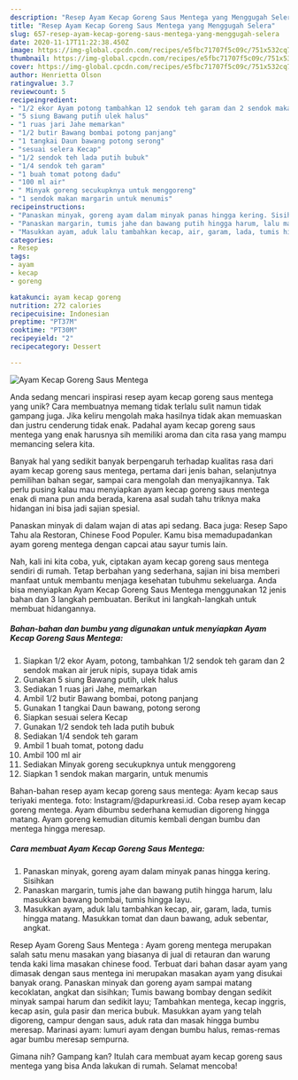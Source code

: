 ```yaml
---
description: "Resep Ayam Kecap Goreng Saus Mentega yang Menggugah Selera"
title: "Resep Ayam Kecap Goreng Saus Mentega yang Menggugah Selera"
slug: 657-resep-ayam-kecap-goreng-saus-mentega-yang-menggugah-selera
date: 2020-11-17T11:22:38.450Z
image: https://img-global.cpcdn.com/recipes/e5fbc71707f5c09c/751x532cq70/ayam-kecap-goreng-saus-mentega-foto-resep-utama.jpg
thumbnail: https://img-global.cpcdn.com/recipes/e5fbc71707f5c09c/751x532cq70/ayam-kecap-goreng-saus-mentega-foto-resep-utama.jpg
cover: https://img-global.cpcdn.com/recipes/e5fbc71707f5c09c/751x532cq70/ayam-kecap-goreng-saus-mentega-foto-resep-utama.jpg
author: Henrietta Olson
ratingvalue: 3.7
reviewcount: 5
recipeingredient:
- "1/2 ekor Ayam potong tambahkan 12 sendok teh garam dan 2 sendok makan air jeruk nipis supaya tidak amis"
- "5 siung Bawang putih ulek halus"
- "1 ruas jari Jahe memarkan"
- "1/2 butir Bawang bombai potong panjang"
- "1 tangkai Daun bawang potong serong"
- "sesuai selera Kecap"
- "1/2 sendok teh lada putih bubuk"
- "1/4 sendok teh garam"
- "1 buah tomat potong dadu"
- "100 ml air"
- " Minyak goreng secukupknya untuk menggoreng"
- "1 sendok makan margarin untuk menumis"
recipeinstructions:
- "Panaskan minyak, goreng ayam dalam minyak panas hingga kering. Sisihkan"
- "Panaskan margarin, tumis jahe dan bawang putih hingga harum, lalu masukkan bawang bombai, tumis hingga layu."
- "Masukkan ayam, aduk lalu tambahkan kecap, air, garam, lada, tumis hingga matang. Masukkan tomat dan daun bawang, aduk sebentar, angkat."
categories:
- Resep
tags:
- ayam
- kecap
- goreng

katakunci: ayam kecap goreng 
nutrition: 272 calories
recipecuisine: Indonesian
preptime: "PT37M"
cooktime: "PT30M"
recipeyield: "2"
recipecategory: Dessert

---
```



![Ayam Kecap Goreng Saus Mentega](https://img-global.cpcdn.com/recipes/e5fbc71707f5c09c/751x532cq70/ayam-kecap-goreng-saus-mentega-foto-resep-utama.jpg)

Anda sedang mencari inspirasi resep ayam kecap goreng saus mentega yang unik? Cara membuatnya memang tidak terlalu sulit namun tidak gampang juga. Jika keliru mengolah maka hasilnya tidak akan memuaskan dan justru cenderung tidak enak. Padahal ayam kecap goreng saus mentega yang enak harusnya sih memiliki aroma dan cita rasa yang mampu memancing selera kita.

Banyak hal yang sedikit banyak berpengaruh terhadap kualitas rasa dari ayam kecap goreng saus mentega, pertama dari jenis bahan, selanjutnya pemilihan bahan segar, sampai cara mengolah dan menyajikannya. Tak perlu pusing kalau mau menyiapkan ayam kecap goreng saus mentega enak di mana pun anda berada, karena asal sudah tahu triknya maka hidangan ini bisa jadi sajian spesial.

Panaskan minyak di dalam wajan di atas api sedang. Baca juga: Resep Sapo Tahu ala Restoran, Chinese Food Populer. Kamu bisa memadupadankan ayam goreng mentega dengan capcai atau sayur tumis lain.


Nah, kali ini kita coba, yuk, ciptakan ayam kecap goreng saus mentega sendiri di rumah. Tetap berbahan yang sederhana, sajian ini bisa memberi manfaat untuk membantu menjaga kesehatan tubuhmu sekeluarga. Anda bisa menyiapkan Ayam Kecap Goreng Saus Mentega menggunakan 12 jenis bahan dan 3 langkah pembuatan. Berikut ini langkah-langkah untuk membuat hidangannya.

<!--inarticleads1-->

##### Bahan-bahan dan bumbu yang digunakan untuk menyiapkan Ayam Kecap Goreng Saus Mentega:

1. Siapkan 1/2 ekor Ayam, potong, tambahkan 1/2 sendok teh garam dan 2 sendok makan air jeruk nipis, supaya tidak amis
1. Gunakan 5 siung Bawang putih, ulek halus
1. Sediakan 1 ruas jari Jahe, memarkan
1. Ambil 1/2 butir Bawang bombai, potong panjang
1. Gunakan 1 tangkai Daun bawang, potong serong
1. Siapkan sesuai selera Kecap
1. Gunakan 1/2 sendok teh lada putih bubuk
1. Sediakan 1/4 sendok teh garam
1. Ambil 1 buah tomat, potong dadu
1. Ambil 100 ml air
1. Sediakan  Minyak goreng secukupknya untuk menggoreng
1. Siapkan 1 sendok makan margarin, untuk menumis


Bahan-bahan resep ayam kecap goreng saus mentega: Ayam kecap saus teriyaki mentega. foto: Instagram/@dapurkreasi.id. Coba resep ayam kecap goreng mentega. Ayam dibumbu sederhana kemudian digoreng hingga matang. Ayam goreng kemudian ditumis kembali dengan bumbu dan mentega hingga meresap. 

<!--inarticleads2-->

##### Cara membuat Ayam Kecap Goreng Saus Mentega:

1. Panaskan minyak, goreng ayam dalam minyak panas hingga kering. Sisihkan
1. Panaskan margarin, tumis jahe dan bawang putih hingga harum, lalu masukkan bawang bombai, tumis hingga layu.
1. Masukkan ayam, aduk lalu tambahkan kecap, air, garam, lada, tumis hingga matang. Masukkan tomat dan daun bawang, aduk sebentar, angkat.


Resep Ayam Goreng Saus Mentega : Ayam goreng mentega merupakan salah satu menu masakan yang biasanya di jual di retauran dan warung tenda kaki lima masakan chinese food. Terbuat dari bahan dasar ayam yang dimasak dengan saus mentega ini merupakan masakan ayam yang disukai banyak orang. Panaskan minyak dan goreng ayam sampai matang kecoklatan, angkat dan sisihkan; Tumis bawang bombay dengan sedikit minyak sampai harum dan sedikit layu; Tambahkan mentega, kecap inggris, kecap asin, gula pasir dan merica bubuk. Masukkan ayam yang telah digoreng, campur dengan saus, aduk rata dan masak hingga bumbu meresap. Marinasi ayam: lumuri ayam dengan bumbu halus, remas-remas agar bumbu meresap sempurna. 

Gimana nih? Gampang kan? Itulah cara membuat ayam kecap goreng saus mentega yang bisa Anda lakukan di rumah. Selamat mencoba!
